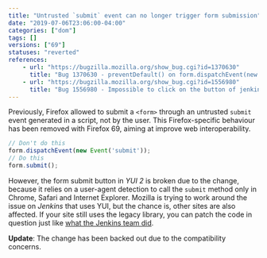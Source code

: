 ```yaml
---
title: "Untrusted `submit` event can no longer trigger form submission"
date: "2019-07-06T23:06:00-04:00"
categories: ["dom"]
tags: []
versions: ["69"]
statuses: "reverted"
references:
    - url: "https://bugzilla.mozilla.org/show_bug.cgi?id=1370630"
      title: "Bug 1370630 - preventDefault() on form.dispatchEvent(new Event('submit'))?"
    - url: "https://bugzilla.mozilla.org/show_bug.cgi?id=1556980"
      title: "Bug 1556980 - Impossible to click on the button of jenkins on Firefox Nightly"
---
```

Previously, Firefox allowed to submit a `<form>` through an untrusted `submit` event generated in a script, not by the user. This Firefox-specific behaviour has been removed with Firefox 69, aiming at improve web interoperability.

```js
// Don't do this
form.dispatchEvent(new Event('submit'));
// Do this
form.submit();
```

However, the form submit button in *YUI 2* is broken due to the change, because it relies on a user-agent detection to call the `submit` method only in Chrome, Safari and Internet Explorer. Mozilla is trying to work around the issue on *Jenkins* that uses YUI, but the chance is, other sites are also affected. If your site still uses the legacy library, you can patch the code in question just like [what the Jenkins team did](https://github.com/jenkinsci/jenkins/pull/3761/files).

**Update**: The change has been backed out due to the compatibility concerns.
